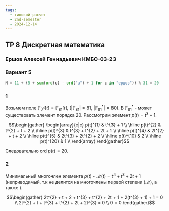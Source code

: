 ```yaml
---
tags:
  - типовой-расчет
  - 2nd-semester
  - 2024-12-14
---
```


## ТР 8 Дискретная математика

### Ершов Алексей Геннадьевич КМБО-03-23

### Вариант 5

```python
N = 11 + (5 + sum(ord(c) - ord("а") + 1 for c in "ершов")) % 31 = 20
```

### 1

Возьмем поле $\mathbb{F}_{3^{4}}[t] = \mathbb{F}_{81}[t]$, ($|\mathbb{F}_{81}| = 81, \ |\mathbb{F}_{81}^{*}| = 80$). В $\mathbb{F}_{81}^{*}$ - может существовать элемент порядка $20$. Рассмотрим элемент $p(t) = t^{3} + 1$.

$$\begin{gather}
\begin{array}{c|c}
p(t)^{1} & t^{3} + 1 \\
\hline
p(t)^{2} & t^{2} + t + 2 \\
\hline
p(t)^{3} & t^{3} + t^{2} + 2t + 1 \\
\hline
p(t)^{4} & 2t^{2} + t + 2 \\
\hline
p(t)^{5} & 2t^{3} + 2t^{2} + 2 \\
\hline
p(t)^{10} & 2 \\
\hline
p(t)^{20} & 1 \\
\end{array}
\end{gather}$$

Следовательно $\mathrm{ord} \ p(t) = 20$. 

### 2

Минимальный многочлен элемента $p(t)$ - $\mathcal{M}(t) = t^{4} + t^{3} + 2t + 1$ (неприводимый, т.к не делится на многочлены первой степени ($\mathcal{M}$), а также ).

$$\begin{gather}
2t^{2} + t + 2 + t^{3} + t^{2} + 2t + 1 + 2(t^{3} + 1) + 1 = 0 \\
2t^{2} + t + t^{3} + t^{2} + 2t + 2t^{3} = 0 \\
0 = 0
\end{gather}$$


